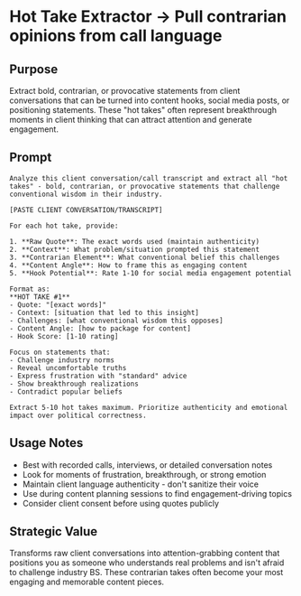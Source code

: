 # Hot Take Extractor → Pull contrarian opinions from call language

## Purpose
Extract bold, contrarian, or provocative statements from client conversations that can be turned into content hooks, social media posts, or positioning statements. These "hot takes" often represent breakthrough moments in client thinking that can attract attention and generate engagement.

## Prompt

```
Analyze this client conversation/call transcript and extract all "hot takes" - bold, contrarian, or provocative statements that challenge conventional wisdom in their industry.

[PASTE CLIENT CONVERSATION/TRANSCRIPT]

For each hot take, provide:

1. **Raw Quote**: The exact words used (maintain authenticity)
2. **Context**: What problem/situation prompted this statement
3. **Contrarian Element**: What conventional belief this challenges
4. **Content Angle**: How to frame this as engaging content
5. **Hook Potential**: Rate 1-10 for social media engagement potential

Format as:
**HOT TAKE #1**
- Quote: "[exact words]"
- Context: [situation that led to this insight]
- Challenges: [what conventional wisdom this opposes]
- Content Angle: [how to package for content]
- Hook Score: [1-10 rating]

Focus on statements that:
- Challenge industry norms
- Reveal uncomfortable truths
- Express frustration with "standard" advice
- Show breakthrough realizations
- Contradict popular beliefs

Extract 5-10 hot takes maximum. Prioritize authenticity and emotional impact over political correctness.
```

## Usage Notes
- Best with recorded calls, interviews, or detailed conversation notes
- Look for moments of frustration, breakthrough, or strong emotion
- Maintain client language authenticity - don't sanitize their voice
- Use during content planning sessions to find engagement-driving topics
- Consider client consent before using quotes publicly

## Strategic Value
Transforms raw client conversations into attention-grabbing content that positions you as someone who understands real problems and isn't afraid to challenge industry BS. These contrarian takes often become your most engaging and memorable content pieces.
